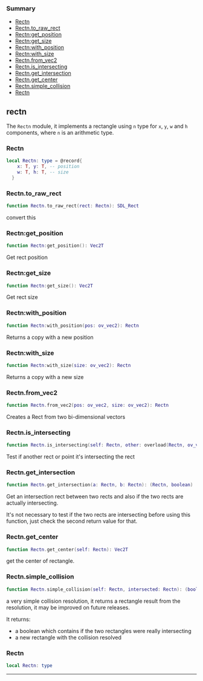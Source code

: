 ### Summary
* [Rectn](#rectn)
* [Rectn.to_raw_rect](#rectnto_raw_rect)
* [Rectn:get_position](#rectnget_position)
* [Rectn:get_size](#rectnget_size)
* [Rectn:with_position](#rectnwith_position)
* [Rectn:with_size](#rectnwith_size)
* [Rectn.from_vec2](#rectnfrom_vec2)
* [Rectn.is_intersecting](#rectnis_intersecting)
* [Rectn.get_intersection](#rectnget_intersection)
* [Rectn.get_center](#rectnget_center)
* [Rectn.simple_collision](#rectnsimple_collision)
* [Rectn](#rectn)

## rectn

The `Rectn` module, it implements a rectangle using `n` type for `x`, `y`, `w` and `h` components,
where `n` is an arithmetic type.

### Rectn

```lua
local Rectn: type = @record{
    x: T, y: T, -- position
    w: T, h: T, -- size
  }
```



### Rectn.to_raw_rect

```lua
function Rectn.to_raw_rect(rect: Rectn): SDL_Rect
```

convert this

### Rectn:get_position

```lua
function Rectn:get_position(): Vec2T
```

Get rect position

### Rectn:get_size

```lua
function Rectn:get_size(): Vec2T
```

Get rect size

### Rectn:with_position

```lua
function Rectn:with_position(pos: ov_vec2): Rectn
```

Returns a copy with a new position

### Rectn:with_size

```lua
function Rectn:with_size(size: ov_vec2): Rectn
```

Returns a copy with a new size

### Rectn.from_vec2

```lua
function Rectn.from_vec2(pos: ov_vec2, size: ov_vec2): Rectn
```

Creates a Rect from two bi-dimensional vectors

### Rectn.is_intersecting

```lua
function Rectn.is_intersecting(self: Rectn, other: overload(Rectn, ov_vec2)): boolean
```

Test if another rect or point it's intersecting the rect

### Rectn.get_intersection

```lua
function Rectn.get_intersection(a: Rectn, b: Rectn): (Rectn, boolean)
```

Get an intersection rect between two rects and also if the two rects are actually intersecting.

It's not necessary to test if the two rects are intersecting before using this function, just check
the second return value for that.

### Rectn.get_center

```lua
function Rectn.get_center(self: Rectn): Vec2T
```

get the center of rectangle.

### Rectn.simple_collision

```lua
function Rectn.simple_collision(self: Rectn, intersected: Rectn): (boolean, Rectn)
```

a very simple collision resolution, it returns a rectangle result from the resolution,
it may be improved on future releases.

It returns:
* a boolean which contains if the two rectangles were really intersecting
* a new rectangle with the collision resolved

### Rectn

```lua
local Rectn: type
```



---

